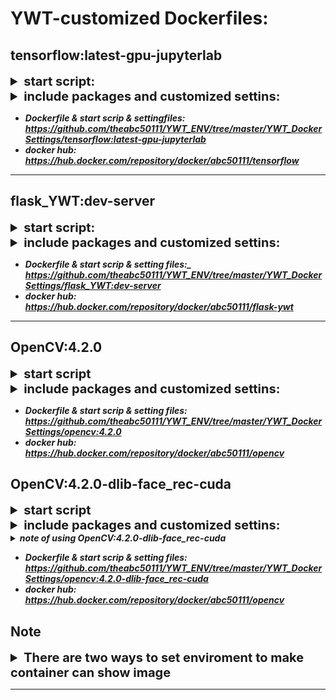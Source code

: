 # YWT-customized Dockerfiles:

## tensorflow:latest-gpu-jupyterlab

<details markdown="1">
<summary style="font-size:20px; font-weight: bold;">start script:</summary>

#### script name: ```docker_jupyter```
#### script options:
```
-f) folder_path
-p) port
-n) container_name
-d) deamon
```
- e.g. : ```docker_jupyter -f ~/Documents/codes/ -p 16000 -n ywt-tf -d true```
</details>

<details markdown="1">
<summary style="font-size:20px; font-weight: bold;">include packages and customized settins:</summary>

- jupyter notebook with customized settings
- pandas
- scikit-learn
</details>

- ***Dockerfile & start scrip & settingfiles: https://github.com/theabc50111/YWT_ENV/tree/master/YWT_DockerSettings/tensorflow:latest-gpu-jupyterlab***
- ***docker hub: https://hub.docker.com/repository/docker/abc50111/tensorflow*** 

<hr>

## flask_YWT:dev-server

<details style="font-size:20px; font-weight: bold;" markdown="1">
<summary>start script:</summary>

#### script name: ```docker_flask```
#### script options:
```
-f) folder_path
-p) port
```
- e.g. : ```docker_flask -f ~/Documents/codes/ -p 16000 ```
</details>

<details style="font-size:20px; font-weight: bold;" markdown="1">
<summary style="font-size:20px; font-weight: bold;">include packages and customized settins:</summary>

- vim
</details>

- ***Dockerfile & start scrip & setting files:_ https://github.com/theabc50111/YWT_ENV/tree/master/YWT_DockerSettings/flask_YWT:dev-server***
- ***docker hub: https://hub.docker.com/repository/docker/abc50111/flask-ywt***

<hr>

## OpenCV:4.2.0

<details>
<summary style="font-size:20px; font-weight: bold;">start script</summary> 

#### script name: ```4.2.0_docker_run-set_env```
  - it’s an exectable file, execute it will automatically create container
  - remember to replace option of ```-v``` to change mounted dir 
  - https://github.com/theabc50111/YWT_ENV/blob/master/YWT_DockerSettings/opencv:4.2.0/4.2.0_docker_run-set_env
    
</details>

<details>
  <summary style="font-size:20px; font-weight: bold;">include packages and customized settins:</summary>

  - include OpenCV4.2.0 with customized settings by compiled by my self
</details>

- ***Dockerfile & start scrip & setting files: https://github.com/theabc50111/YWT_ENV/tree/master/YWT_DockerSettings/opencv:4.2.0***
- ***docker hub: https://hub.docker.com/repository/docker/abc50111/opencv***

## OpenCV:4.2.0-dlib-face_rec-cuda

<details>
<summary style="font-size:20px; font-weight: bold;">start script</summary> 

#### script name: ```4.2.0-dlib-face_rec-cuda_docker_run-set_env```
  - it’s an exectable file, execute it will automatically create container
  - remember to replace option of ```-v``` to change mounted dir 
  - https://github.com/theabc50111/YWT_ENV/blob/master/YWT_DockerSettings/opencv:4.2.0-dlib-face_rec-cuda/4.2.0-dlib-face_rec-cuda_docker_run-set_env
    
</details>

<details>
<summary style="font-size:20px; font-weight: bold;">include packages and customized settins:</summary>

- include OpenCV4.2.0 with customized settings by compiled by my self
- include objective dlib
- include face-recognition(***python package***) which can be execuated by CUDA
</details>

<details>
<summary style="font-size:14px; font-weight: bold;"><i>note of using OpenCV:4.2.0-dlib-face_rec-cuda</i></summary>

- ### *before using OpenCV:4.2.0-dlib-face_rec-cuda,*
  - ***install nvidia-container-runtime(https://github.com/NVIDIA/nvidia-container-runtime)***<br>
  - ***remember to add --gpus all in docker run command***
- ### *set enviroment example :　(it's an exectable file, execute it will automatically create container)*
</details>

- ***Dockerfile & start scrip & setting files:
https://github.com/theabc50111/YWT_ENV/tree/master/YWT_DockerSettings/opencv:4.2.0-dlib-face_rec-cuda***
- ***docker hub: https://hub.docker.com/repository/docker/abc50111/opencv***
## Note

<details>
    <summary style="font-size:20px; font-weight: bold;">There are two ways to set enviroment to make container can show image</summary>

## 1. input the following code in terminal
```
$ xhost +local:docker
$ XSOCK=/tmp/.X11-unix
$ XAUTH=/tmp/.docker.xauth
$ xauth nlist $DISPLAY | sed -e 's/^..../ffff/' | xauth -f $XAUTH nmerge -
$ sudo docker run -it --device=/dev/video0　-e DISPLAY=$DISPLAY --env QT_X11_NO_MITSHM=1 \
-v $XSOCK:$XSOCK -v $XAUTH:$XAUTH \
-e XAUTHORITY=$XAUTH abc50111/opencv:tag command #(choose the image tag and command you need)
$ xhost -local:docker #Revoke Authority
```
## 2. input the following code in terminal
``` 
xhost +local:root 
docker run -it --net=host --env="DISPLAY" --volume="$HOME/.Xauthority:/root/.Xauthority:rw" abc50111/opencv:tag command #(choose the image tag and command you need)
```
##### Using the second way , you can't assaign a ip to your container, because it share the same ip with host 
</details>

<hr>
